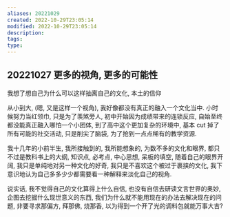 ```yaml
---
aliases: 20221029
created: 2022-10-29T23:05:14
modified: 2022-10-29T23:05:14
description: 
tags: 
type: 
---
```


## 20221027 更多的视角, 更多的可能性

我想了想自己为什么可以这样抽离自己的文化, 本土的信仰

从小到大, (嗯, 又是这样一个视角), 我好像都没有真正的融入一个文化当中. 小时候努力当红领巾, 只是为了羡煞旁人, 初中开始因为成绩带来的连锁反应, 自始至终都没能真正融入哪怕一个小团体, 到了高中这个更加复杂的环境中, 基本 cut 掉了所有可能的社交活动, 只是削尖了脑袋, 为了抢到一点点稀有的教学资源.

我十几年的小前半生, 我所接触到的, 我所能想象的, 为数不多的文化和眼界, 都只不过是教科书上的大纲, 知识点, 必考点, 中心思想, 呆板的填空, 随着自己的眼界开阔, 我只是单纯地对另一种文化的好奇, 我只是不喜欢这个被过于裹挟的文化, 我下意识地认为自己多多少少都需要看一种解释来淡化自己的视角.

说实话, 我不觉得自己的文化算得上什么自信, 也没有自信去研读文言世界的奥妙, 企图去挖掘什么现世意义的东西, 我们为什么就不能用现在的办法去解决现在的问题, 非要寻求那偏方, 拜那佛, 烧那香, 以为得到一个开了光的调料包就能万事大吉?
